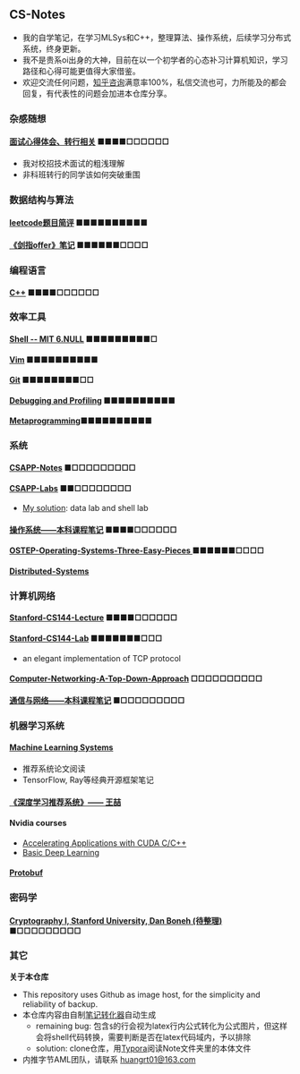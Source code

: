 ## CS-Notes
* 我的自学笔记，在学习MLSys和C++，整理算法、操作系统，后续学习分布式系统，终身更新。
* 我不是贵系oi出身的大神，目前在以一个初学者的心态补习计算机知识，学习路径和心得可能更值得大家借鉴。
* 欢迎交流任何问题，[知乎咨询](https://www.zhihu.com/people/huang-rui-teng)满意率100%，私信交流也可，力所能及的都会回复，有代表性的问题会加进本仓库分享。

### 杂感随想

#### [面试心得体会、转行相关](https://github.com/huangrt01/CS-Notes/blob/master/Notes/Output/%E9%9D%A2%E8%AF%95%E5%BF%83%E5%BE%97%E4%BD%93%E4%BC%9A%E4%B8%8E%E8%BD%AC%E8%A1%8C%E7%9B%B8%E5%85%B3.md) ■■■■□□□□□□

  * 我对校招技术面试的粗浅理解
  * 非科班转行的同学该如何突破重围

### 数据结构与算法

#### [leetcode题目简评](https://github.com/huangrt01/CS-Notes/blob/master/Notes/Output/leetcode%E9%A2%98%E7%9B%AE%E7%AE%80%E8%AF%84.md) ■■■■■■■■■■

#### [《剑指offer》笔记](https://github.com/huangrt01/CS-Notes/blob/master/Notes/Output/%E3%80%8A%E5%89%91%E6%8C%87offer%E3%80%8B%E7%AC%94%E8%AE%B0.md) ■■■■■■□□□□

### 编程语言

#### [C++](https://github.com/huangrt01/CS-Notes/blob/master/Notes/Output/C%2B%2B.md) ■■■■□□□□□□

### 效率工具

#### [Shell   --  MIT 6.NULL](https://github.com/huangrt01/CS-Notes/blob/master/Notes/Output/Shell-MIT-6-NULL.md) ■■■■■■■■■□

#### [Vim](https://github.com/huangrt01/CS-Notes/blob/master/Notes/Output/Vim.md) ■■■■■■■■■■

#### [Git](https://github.com/huangrt01/CS-Notes/blob/master/Notes/Output/git.md) ■■■■■■■■□□

#### [Debugging and Profiling](https://github.com/huangrt01/CS-Notes/blob/master/Notes/Output/Debugging-and-Profiling.md) ■■■■■■■■■■

#### [Metaprogramming](https://github.com/huangrt01/CS-Notes/blob/master/Notes/Metaprogramming)■■■■■■■■■■

### 系统

#### [CSAPP-Notes](https://github.com/huangrt01/CSAPP) ■□□□□□□□□□

#### [CSAPP-Labs](https://github.com/huangrt01/CSAPP-Labs) ■■□□□□□□□□

* [My solution](https://github.com/huangrt01/CSAPP-Labs): data lab and shell lab

#### [操作系统——本科课程笔记](https://github.com/huangrt01/CS-Notes/blob/master/Notes/Output/%E6%93%8D%E4%BD%9C%E7%B3%BB%E7%BB%9F.md) ■■■■□□□□□□

#### [OSTEP-Operating-Systems-Three-Easy-Pieces ](https://github.com/huangrt01/CS-Notes/blob/master/Notes/Output/OSTEP-Operating-Systems-Three-Easy-Pieces.md) ■■■■■■□□□□

#### [Distributed-Systems](https://github.com/huangrt01/CS-Notes/blob/master/Notes/Output/Distributed-Systems.md)

### 计算机网络

#### [Stanford-CS144-Lecture](https://github.com/huangrt01/CS-Notes/blob/master/Notes/Output/Computer-Networking-Lecture-CS144-Stanford.md) ■■■■□□□□□□

#### [Stanford-CS144-Lab](https://github.com/huangrt01/TCP-Lab) ■■■■■■■□□□
* an elegant implementation of TCP protocol 

#### [Computer-Networking-A-Top-Down-Approach](https://github.com/huangrt01/CS-Notes/blob/master/Notes/Output/Computer-Networking-A-Top-Down-Approach.md) □□□□□□□□□□

#### [通信与网络——本科课程笔记](https://github.com/huangrt01/CS-Notes/blob/master/Notes/%E9%80%9A%E4%BF%A1%E4%B8%8E%E7%BD%91%E7%BB%9C.md) ■□□□□□□□□□

### 机器学习系统

#### [Machine Learning Systems](https://github.com/huangrt01/CS-Notes/blob/master/Notes/Output/MLSys.md) 

* 推荐系统论文阅读
* TensorFlow, Ray等经典开源框架笔记

#### [《深度学习推荐系统》—— 王喆](https://github.com/huangrt01/CS-Notes/blob/master/Notes/Output/%E6%B7%B1%E5%BA%A6%E5%AD%A6%E4%B9%A0%E6%8E%A8%E8%8D%90%E7%B3%BB%E7%BB%9F%E2%80%94%E7%8E%8B%E5%96%86.md)

#### Nvidia courses
* [Accelerating Applications with CUDA C/C++](https://github.com/huangrt01/CS-Notes/blob/master/Notes/Output/nvidia.md)
* [Basic Deep Learning](https://github.com/huangrt01/CS-Notes/blob/master/Notes/Output/Machine-Learning.md)

#### [Protobuf](https://github.com/huangrt01/CS-Notes/blob/master/Notes/Output/protobuf.md)

### 密码学

#### [Cryptography I, Stanford University, Dan Boneh (待整理)](https://github.com/huangrt01/CS-Notes/blob/master/Notes/Output/Cryptography%20I%2C%20Stanford%20University%2C%20Coursera.md) ■□□□□□□□□□





### 其它

**关于本仓库**

* This repository uses Github as image host, for the simplicity and reliability of backup.
* 本仓库内容由自制[笔记转化器](https://github.com/huangrt01/CS-Notes)自动生成
  * remaining bug: 包含`$`的行会视为latex行内公式转化为公式图片，但这样会将shell代码转换，需要判断是否在latex代码域内，予以排除
  * solution: clone仓库，用[Typora](https://typora.io/)阅读Note文件夹里的本体文件
* 内推字节AML团队，请联系 huangrt01@163.com

